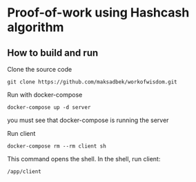 # Proof-of-work using Hashcash algorithm

## How to build and run

Clone the source code
```
git clone https://github.com/maksadbek/workofwisdom.git
```

Run with docker-compose

```
docker-compose up -d server
```

you must see that docker-compose is running the server

Run client

```
docker-compose rm --rm client sh
```

This command opens the shell. In the shell, run client:

```
/app/client
```
